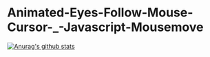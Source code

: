 # Animated-Eyes-Follow-Mouse-Cursor-_-Javascript-Mousemove

[![Anurag's github stats](https://github-readme-stats.vercel.app/apiAlmost-Infiniteanuraghazra)](https://github.com/anuraghazra/github-readme-stats)
